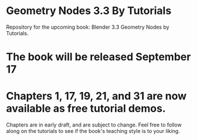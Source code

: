 # Geometry Nodes 3.3 By Tutorials
Repository for the upcoming book: Blender 3.3 Geometry Nodes by Tutorials. 

# The book will be released September 17

# Chapters 1, 17, 19, 21, and 31 are now available as free tutorial demos.

Chapters are in early draft, and are subject to change. Feel free to follow along on the tutorials to see if the book's teaching style is to your liking.



